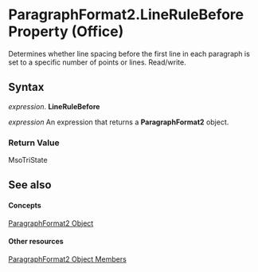 
# ParagraphFormat2.LineRuleBefore Property (Office)

Determines whether line spacing before the first line in each paragraph is set to a specific number of points or lines. Read/write.


## Syntax

 _expression_. **LineRuleBefore**

 _expression_ An expression that returns a **ParagraphFormat2** object.


### Return Value

MsoTriState


## See also


#### Concepts


[ParagraphFormat2 Object](05ff2b24-9603-f923-d053-e736fb2ba389.md)
#### Other resources


[ParagraphFormat2 Object Members](c0580593-7efb-659f-02a2-67dce512ee09.md)

